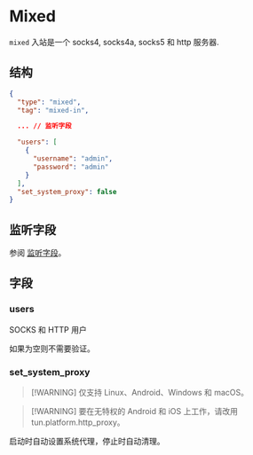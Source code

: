 # Mixed

`mixed` 入站是一个 socks4, socks4a, socks5 和 http 服务器.

## 结构

```json
{
  "type": "mixed",
  "tag": "mixed-in",

  ... // 监听字段

  "users": [
    {
      "username": "admin",
      "password": "admin"
    }
  ],
  "set_system_proxy": false
}
```

## 监听字段

参阅 [监听字段](../shared/listen)。

## 字段

### users

SOCKS 和 HTTP 用户

如果为空则不需要验证。

### set_system_proxy

> [!WARNING] 仅支持 Linux、Android、Windows 和 macOS。

> [!WARNING] 要在无特权的 Android 和 iOS 上工作，请改用 tun.platform.http_proxy。

启动时自动设置系统代理，停止时自动清理。
